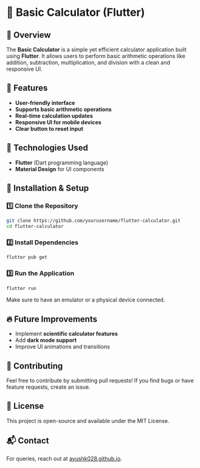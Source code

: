 # 🧮 Basic Calculator (Flutter)

## 📌 Overview
The **Basic Calculator** is a simple yet efficient calculator application built using **Flutter**. It allows users to perform basic arithmetic operations like addition, subtraction, multiplication, and division with a clean and responsive UI.

## 📂 Features
- **User-friendly interface**
- **Supports basic arithmetic operations**
- **Real-time calculation updates**
- **Responsive UI for mobile devices**
- **Clear button to reset input**

## 🔧 Technologies Used
- **Flutter** (Dart programming language)
- **Material Design** for UI components

## 🚀 Installation & Setup
### 1️⃣ Clone the Repository
```sh
git clone https://github.com/yourusername/flutter-calculator.git
cd flutter-calculator
```

### 2️⃣ Install Dependencies
```sh
flutter pub get
```

### 3️⃣ Run the Application
```sh
flutter run
```
Make sure to have an emulator or a physical device connected.

## 🔥 Future Improvements
- Implement **scientific calculator features**
- Add **dark mode support**
- Improve UI animations and transitions

## 🤝 Contributing
Feel free to contribute by submitting pull requests! If you find bugs or have feature requests, create an issue.

## 📜 License
This project is open-source and available under the MIT License.

## 📬 Contact
For queries, reach out at [ayushk028.github.io](https://ayushk028.github.io).

